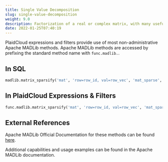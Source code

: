 ```yaml
---
title: Single Value Decomposition
slug: single-value-decomposition
weight: 9.0
description: Factorization of a real or complex matrix, with many useful applications in signal processing and statistics
date: 2022-01-25T07:40:19
---
```



PlaidCloud expressions and filters provide use of most non-administrative Apache MADLib methods. Apache MADLib methods are accessed by prefixing the standard method name with `func.madlib.`.



## In SQL



```sql
madlib.matrix_sparsify('mat', 'row=row_id, val=row_vec', 'mat_sparse', 'row=row_id, col=col_id, val=value');
```


## In PlaidCloud Expressions & Filters



```python
func.madlib.matrix_sparsify('mat', 'row=row_id, val=row_vec', 'mat_sparse', 'row=row_id, col=col_id, val=value')
```


## External References


Apache MADLib Official Documentation for these methods can be found [here](https://madlib.apache.org/docs/latest/group__grp__svd.html).



Additional capabilities and usage examples can be found in the Apache MADLib documentation.

